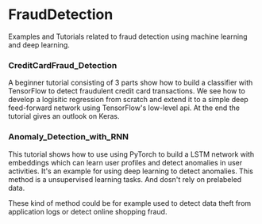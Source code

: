 # FraudDetection
Examples and Tutorials related to fraud detection using machine learning and deep learning. 

### CreditCardFraud_Detection

A beginner tutorial consisting of 3 parts show how to build a classifier with TensorFlow to 
detect fraudulent credit card transactions.
We see how to develop a logisitic regression from scratch 
and extend it to a simple deep feed-forward network using  TensorFlow's low-level api.
At the end the tutorial gives an outlook on Keras.

### Anomaly_Detection_with_RNN

This tutorial shows how to use using PyTorch to build a LSTM network with embeddings which 
can learn user profiles and detect anomalies in user activities. It's an
example for using deep learning to detect anomalies. 
This method is a unsupervised learning tasks. And dosn't rely on
prelabeled data.

These kind of method could be for example used to detect data theft from application 
logs or detect online shopping fraud.

